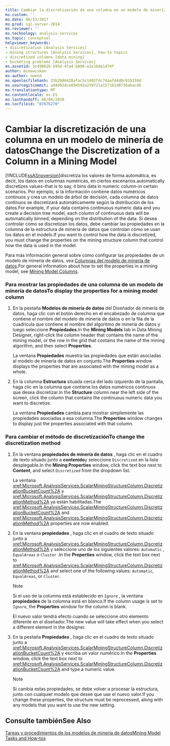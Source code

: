 ```yaml
---
title: Cambiar la discretización de una columna en un modelo de minería de datos | Microsoft Docs
ms.custom: ''
ms.date: 06/13/2017
ms.prod: sql-server-2014
ms.reviewer: ''
ms.technology: analysis-services
ms.topic: conceptual
helpviewer_keywords:
- discretization [Analysis Services]
- mining structures [Analysis Services], how-to topics
- discretized columns [data mining]
- bucketing problems [Analysis Services]
ms.assetid: 3c49862b-595d-4fa4-b890-e2e1bde1d74f
author: minewiskan
ms.author: owend
ms.openlocfilehash: 25b20d6428afac5c1492fdc74aafd4d0c010159d
ms.sourcegitcommit: ad4d92dce894592a259721a1571b1d8736abacdb
ms.translationtype: MT
ms.contentlocale: es-ES
ms.lasthandoff: 08/04/2020
ms.locfileid: "87676270"
---
```

# <a name="change-the-discretization-of-a-column-in-a-mining-model"></a><span data-ttu-id="e8553-102">Cambiar la discretización de una columna en un modelo de minería de datos</span><span class="sxs-lookup"><span data-stu-id="e8553-102">Change the Discretization of a Column in a Mining Model</span></span>
  [!INCLUDE[ssASnoversion](../../includes/ssasnoversion-md.md)]<span data-ttu-id="e8553-103">discretiza los valores de forma automática, es decir, los datos en columnas numéricas, en ciertos escenarios.</span><span class="sxs-lookup"><span data-stu-id="e8553-103">automatically discretizes values-that is to say, it bins data in numeric column-in certain scenarios.</span></span> <span data-ttu-id="e8553-104">Por ejemplo, si la información contiene datos numéricos continuos y crea un modelo de árbol de decisión, cada columna de datos continuos se discretizará automáticamente según la distribución de los datos.</span><span class="sxs-lookup"><span data-stu-id="e8553-104">For example, if your data contains continuous numeric data and you create a decision tree model, each column of continuous data will be automatically binned, depending on the distribution of the data.</span></span> <span data-ttu-id="e8553-105">Si desea controlar cómo se discretizan los datos, debe cambiar las propiedades en la columna de la estructura de minería de datos que controlan cómo se usan los datos en el modelo.</span><span class="sxs-lookup"><span data-stu-id="e8553-105">If you want to control how the data is discretized, you must change the properties on the mining structure column that control how the data is used in the model.</span></span>  
  
 <span data-ttu-id="e8553-106">Para más información general sobre cómo configurar las propiedades de un modelo de minería de datos, vea [Columnas del modelo de minería de datos](mining-model-columns.md).</span><span class="sxs-lookup"><span data-stu-id="e8553-106">For general information about how to set the properties in a mining model, see [Mining Model Columns](mining-model-columns.md).</span></span>  
  
### <a name="to-display-the-properties-for-a-mining-model-column"></a><span data-ttu-id="e8553-107">Para mostrar las propiedades de una columna de un modelo de minería de datos</span><span class="sxs-lookup"><span data-stu-id="e8553-107">To display the properties for a mining model column</span></span>  
  
1.  <span data-ttu-id="e8553-108">En la pestaña **Modelos de minería de datos** del Diseñador de minería de datos, haga clic con el botón derecho en el encabezado de columna que contiene el nombre del modelo de minería de datos o en la fila de la cuadrícula que contiene el nombre del algoritmo de minería de datos y luego seleccione **Propiedades**.</span><span class="sxs-lookup"><span data-stu-id="e8553-108">In the **Mining Models** tab in Data Mining Designer, right-click the column header that contains the name of the mining model, or the row in the grid that contains the name of the mining algorithm, and then select **Properties**.</span></span>  
  
     <span data-ttu-id="e8553-109">La ventana **Propiedades** muestra las propiedades que están asociadas al modelo de minería de datos en conjunto.</span><span class="sxs-lookup"><span data-stu-id="e8553-109">The **Properties** window displays the properties that are associated with the mining model as a whole.</span></span>  
  
2.  <span data-ttu-id="e8553-110">En la columna **Estructura** situada cerca del lado izquierdo de la pantalla, haga clic en la columna que contiene los datos numéricos continuos que desea discretizar.</span><span class="sxs-lookup"><span data-stu-id="e8553-110">In the **Structure** column near the left side of the screen, click the column that contains the continuous numeric data you want to discretize.</span></span>  
  
     <span data-ttu-id="e8553-111">La ventana **Propiedades** cambia para mostrar simplemente las propiedades asociadas a esa columna.</span><span class="sxs-lookup"><span data-stu-id="e8553-111">The **Properties** window changes to display just the properties associated with that column.</span></span>  
  
### <a name="to-change-the-discretization-method"></a><span data-ttu-id="e8553-112">Para cambiar el método de discretización</span><span class="sxs-lookup"><span data-stu-id="e8553-112">To change the discretization method</span></span>  
  
1.  <span data-ttu-id="e8553-113">En la ventana **propiedades de minería de datos** , haga clic en el cuadro de texto situado junto a **contenido**y seleccione `Discretized` en la lista desplegable.</span><span class="sxs-lookup"><span data-stu-id="e8553-113">In the **Mining Properties** window, click the text box next to **Content**, and select `Discretized` from the dropdown list.</span></span>  
  
     <span data-ttu-id="e8553-114">La ventana <xref:Microsoft.AnalysisServices.ScalarMiningStructureColumn.DiscretizationBucketCount%2A> y <xref:Microsoft.AnalysisServices.ScalarMiningStructureColumn.DiscretizationMethod%2A> ya están habilitadas.</span><span class="sxs-lookup"><span data-stu-id="e8553-114">The <xref:Microsoft.AnalysisServices.ScalarMiningStructureColumn.DiscretizationBucketCount%2A> and <xref:Microsoft.AnalysisServices.ScalarMiningStructureColumn.DiscretizationMethod%2A> properties are now enabled.</span></span>  
  
2.  <span data-ttu-id="e8553-115">En la ventana **propiedades** , haga clic en el cuadro de texto situado junto a <xref:Microsoft.AnalysisServices.ScalarMiningStructureColumn.DiscretizationMethod%2A> y seleccione uno de los siguientes valores: `Automatic` , `EqualAreas` o `Cluster` .</span><span class="sxs-lookup"><span data-stu-id="e8553-115">In the **Properties** window, click the text box next to <xref:Microsoft.AnalysisServices.ScalarMiningStructureColumn.DiscretizationMethod%2A> and select one of the following values: `Automatic`, `EqualAreas`, or `Cluster`.</span></span>  
  
    > [!NOTE]  
    >  <span data-ttu-id="e8553-116">Si el uso de la columna está establecido en `Ignore` , la ventana **propiedades** de la columna está en blanco.</span><span class="sxs-lookup"><span data-stu-id="e8553-116">If the column usage is set to `Ignore`, the **Properties** window for the column is blank.</span></span>  
  
     <span data-ttu-id="e8553-117">El nuevo valor tendrá efecto cuando se seleccione otro elemento diferente en el diseñador.</span><span class="sxs-lookup"><span data-stu-id="e8553-117">The new value will take effect when you select a different element in the designer.</span></span>  
  
3.  <span data-ttu-id="e8553-118">En la pestaña **Propiedades** , haga clic en el cuadro de texto situado junto a <xref:Microsoft.AnalysisServices.ScalarMiningStructureColumn.DiscretizationBucketCount%2A> y escriba un valor numérico.</span><span class="sxs-lookup"><span data-stu-id="e8553-118">In the **Properties** window, click the text box next to <xref:Microsoft.AnalysisServices.ScalarMiningStructureColumn.DiscretizationBucketCount%2A> and type a numeric value.</span></span>  
  
    > [!NOTE]  
    >  <span data-ttu-id="e8553-119">Si cambia estas propiedades, se debe volver a procesar la estructura, junto con cualquier modelo que desee que use el nuevo valor.</span><span class="sxs-lookup"><span data-stu-id="e8553-119">If you change these properties, the structure must be reprocessed, along with any models that you want to use the new setting.</span></span>  
  
## <a name="see-also"></a><span data-ttu-id="e8553-120">Consulte también</span><span class="sxs-lookup"><span data-stu-id="e8553-120">See Also</span></span>  
 [<span data-ttu-id="e8553-121">Tareas y procedimientos de los modelos de minería de datos</span><span class="sxs-lookup"><span data-stu-id="e8553-121">Mining Model Tasks and How-tos</span></span>](mining-model-tasks-and-how-tos.md)  
  
  
